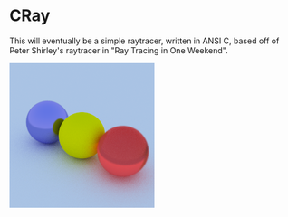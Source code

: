 # CRay

This will eventually be a simple raytracer, written in ANSI C, based off of
Peter Shirley's raytracer in "Ray Tracing in One Weekend".

![cray](cray.png)
